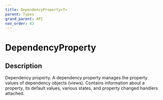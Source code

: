 ```yaml
---
title: DependencyProperty<T>
parent: Types
grand_parent: API
nav_order: 43
---
```


# DependencyProperty<T>

## Description

Dependency property. A dependency property manages the property values of dependency objects (views). Contains information about a property, its default values, various states, and property changed handlers attached.
